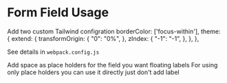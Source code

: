 # Form Field Usage

Add two custom Tailwind configration
      borderColor: ['focus-within'],
theme: {
  extend: {
    transformOrigin: {
      "0": "0%",
    },
    zIndex: {
      "-1": "-1",
    },
  },
},

See details in `webpack.config.js`

Add space as place holders for the field you want floating labels
For using only place holders you can use it directly just don't add label
